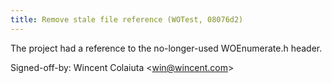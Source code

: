 ```yaml
---
title: Remove stale file reference (WOTest, 08076d2)
---
```


The project had a reference to the no-longer-used WOEnumerate.h header.

Signed-off-by: Wincent Colaiuta &lt;win@wincent.com&gt;
